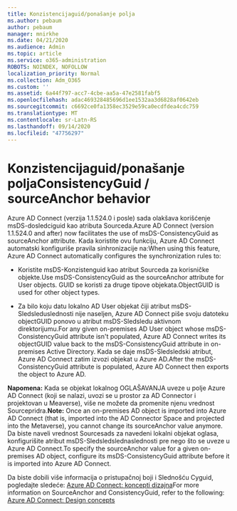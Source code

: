 ```yaml
---
title: Konzistencijaguid/ponašanje polja
ms.author: pebaum
author: pebaum
manager: mnirkhe
ms.date: 04/21/2020
ms.audience: Admin
ms.topic: article
ms.service: o365-administration
ROBOTS: NOINDEX, NOFOLLOW
localization_priority: Normal
ms.collection: Adm_O365
ms.custom: ''
ms.assetid: 6a44f797-acc7-4cbe-aa5a-47e2581fabf5
ms.openlocfilehash: adac469328485696d1ee1532aa3d6828af0642eb
ms.sourcegitcommit: c6692ce0fa1358ec3529e59ca0ecdfdea4cdc759
ms.translationtype: MT
ms.contentlocale: sr-Latn-RS
ms.lasthandoff: 09/14/2020
ms.locfileid: "47756297"
---
```

# <a name="consistencyguid--sourceanchor-behavior"></a><span data-ttu-id="7f6bb-102">Konzistencijaguid/ponašanje polja</span><span class="sxs-lookup"><span data-stu-id="7f6bb-102">ConsistencyGuid / sourceAnchor behavior</span></span>

<span data-ttu-id="7f6bb-103">Azure AD Connect (verzija 1.1.524.0 i posle) sada olakšava korišćenje msDS-dosledciguid kao atributa Sourceda.</span><span class="sxs-lookup"><span data-stu-id="7f6bb-103">Azure AD Connect (version 1.1.524.0 and after) now facilitates the use of msDS-ConsistencyGuid as sourceAnchor attribute.</span></span> <span data-ttu-id="7f6bb-104">Kada koristite ovu funkciju, Azure AD Connect automatski konfiguriše pravila sinhronizacije na:</span><span class="sxs-lookup"><span data-stu-id="7f6bb-104">When using this feature, Azure AD Connect automatically configures the synchronization rules to:</span></span>
  
- <span data-ttu-id="7f6bb-105">Koristite msDS-Konzistenguid kao atribut Sourceda za korisničke objekte.</span><span class="sxs-lookup"><span data-stu-id="7f6bb-105">Use msDS-ConsistencyGuid as the sourceAnchor attribute for User objects.</span></span> <span data-ttu-id="7f6bb-106">GUID se koristi za druge tipove objekata.</span><span class="sxs-lookup"><span data-stu-id="7f6bb-106">ObjectGUID is used for other object types.</span></span>
    
- <span data-ttu-id="7f6bb-107">Za bilo koju datu lokalno AD User objekat čiji atribut msDS-Sledsleduslednosti nije naseljen, Azure AD Connect piše svoju datoteku objectGUID ponovo u atribut msDS-Sledsledu aktivnom direktorijumu.</span><span class="sxs-lookup"><span data-stu-id="7f6bb-107">For any given on-premises AD User object whose msDS-ConsistencyGuid attribute isn't populated, Azure AD Connect writes its objectGUID value back to the msDS-ConsistencyGuid attribute in on-premises Active Directory.</span></span> <span data-ttu-id="7f6bb-108">Kada se daje msDS-Sledsledski atribut, Azure AD Connect zatim izvozi objekat u Azure AD.</span><span class="sxs-lookup"><span data-stu-id="7f6bb-108">After the msDS-ConsistencyGuid attribute is populated, Azure AD Connect then exports the object to Azure AD.</span></span>
    
 <span data-ttu-id="7f6bb-109">**Napomena:** Kada se objekat lokalnog OGLAŠAVANJA uveze u polje Azure AD Connect (koji se nalazi, uvozi se u prostor za AD Connector i projektovan u Meaverse), više ne možete da promenite njenu vrednost Sourcepridra.</span><span class="sxs-lookup"><span data-stu-id="7f6bb-109">**Note:** Once an on-premises AD object is imported into Azure AD Connect (that is, imported into the AD Connector Space and projected into the Metaverse), you cannot change its sourceAnchor value anymore.</span></span> <span data-ttu-id="7f6bb-110">Da biste naveli vrednost Sourcesads za navedeni lokalni objekat oglasa, konfigurišite atribut msDS-Sledsledslednaslednosti pre nego što se uveze u Azure AD Connect.</span><span class="sxs-lookup"><span data-stu-id="7f6bb-110">To specify the sourceAnchor value for a given on-premises AD object, configure its msDS-ConsistencyGuid attribute before it is imported into Azure AD Connect.</span></span> 
  
<span data-ttu-id="7f6bb-111">Da biste dobili više informacija o pristupačnoj boji i Slednošću Cyguid, pogledajte sledeće: [Azure AD Connect: koncepti dizajna](https://docs.microsoft.com/azure/active-directory/connect/active-directory-aadconnect-design-concepts)</span><span class="sxs-lookup"><span data-stu-id="7f6bb-111">For more information on SourceAnchor and ConsistencyGuid, refer to the following: [Azure AD Connect: Design concepts](https://docs.microsoft.com/azure/active-directory/connect/active-directory-aadconnect-design-concepts)</span></span>
  


